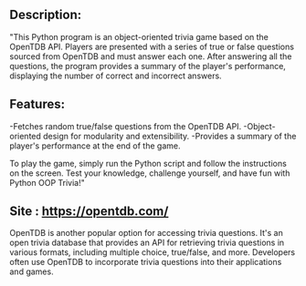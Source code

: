## Description:
"This Python program is an object-oriented trivia game based on the OpenTDB API. 
Players are presented with a series of true or false questions sourced from OpenTDB and must answer each one. 
After answering all the questions, the program provides a summary of the player's performance, displaying the number of correct and incorrect answers.

## Features:
 -Fetches random true/false questions from the OpenTDB API.
 -Object-oriented design for modularity and extensibility.
 -Provides a summary of the player's performance at the end of the game.
 
To play the game, simply run the Python script and follow the instructions on the screen. Test your knowledge, challenge yourself, and have fun with Python OOP Trivia!"




## Site : https://opentdb.com/
OpenTDB is another popular option for accessing trivia questions. It's an open trivia database that provides an API for retrieving trivia questions in various formats, 
including multiple choice, true/false, and more. Developers often use OpenTDB to incorporate trivia questions into their applications and games.

